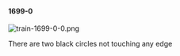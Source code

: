 #### 1699-0
![train-1699-0-0.png](https://github.com/lil-lab/nlvr/raw/master/nlvr/train/images/42/train-1699-0-0.png "train-1699-0-0.png")

There are two black circles not touching any edge